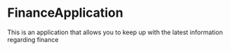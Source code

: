 # FinanceApplication
This is an application that allows you to keep up with the latest information regarding finance
